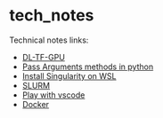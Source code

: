 # tech_notes

Technical notes links:
* [DL-TF-GPU](/docs/DL-TF-GPU.md)
* [Pass Arguments methods in python](/docs/PassArguementsPython.md)
* [Install Singularity on WSL](/docs/Install-Singularity-on-WSL.md) <!--it must be no space in the file!-->
* [SLURM](/docs/SLURM.md)
* [Play with vscode](/docs/Play-with-vscode.md)
* [Docker](/docs/Docker.md)
